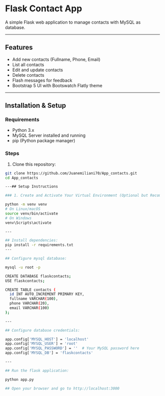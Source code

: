 # Flask Contact App

A simple Flask web application to manage contacts with MySQL as database.

---

## Features

- Add new contacts (Fullname, Phone, Email)
- List all contacts
- Edit and update contacts
- Delete contacts
- Flash messages for feedback
- Bootstrap 5 UI with Bootswatch Flatly theme

---

## Installation & Setup

### Requirements

- Python 3.x
- MySQL Server installed and running
- pip (Python package manager)

### Steps

1. Clone this repository:

```bash
git clone https://github.com/Juanemiliani70/App_contacts.git
cd App_contacts

---## Setup Instructions

### 1. Create and Activate Your Virtual Environment (Optional but Recommended)

python -m venv venv
# On Linux/macOS
source venv/bin/activate
# On Windows
venv\Scripts\activate

---

## Install dependencies:
pip install -r requirements.txt
---

## Configure mysql database:

mysql -u root -p

CREATE DATABASE flaskcontacts;
USE flaskcontacts;

CREATE TABLE contacts (
  id INT AUTO_INCREMENT PRIMARY KEY,
  fullname VARCHAR(100),
  phone VARCHAR(20),
  email VARCHAR(100)
);

---

## Configure database credentials:

app.config['MYSQL_HOST'] = 'localhost'
app.config['MYSQL_USER'] = 'root'
app.config['MYSQL_PASSWORD'] = ''  # Your MySQL password here
app.config['MYSQL_DB'] = 'flaskcontacts'

---

## Run the flask application:

python app.py

## Open your browser and go to http://localhost:3000

